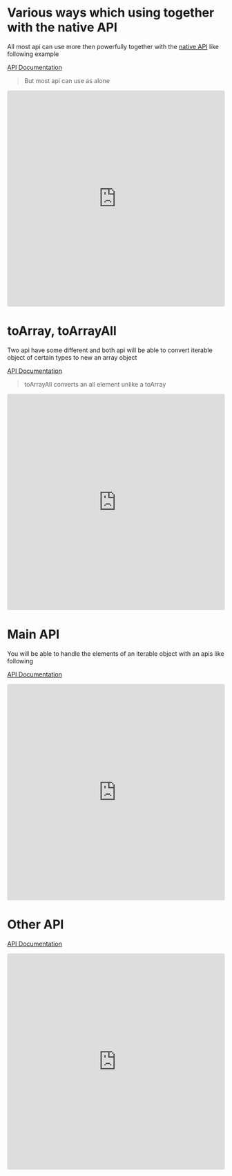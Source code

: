 # Various ways which using together with the native API

All most api can use more then powerfully together with the [native API](https://developer.mozilla.org/en-US/docs/Web/JavaScript/Reference/Global_Objects/Array) like following example

[API Documentation](http://mohwa.github.io/array-organizer/api)

> But most api can use as alone

<iframe src="https://codesandbox.io/embed/array-organizer-example1-luh2g?fontsize=14&hidenavigation=1&theme=dark&view=editor"
     style="width:100%; height:500px; border:0; border-radius: 4px; overflow:hidden;"
     title="array-organizer-example1"
     allow="accelerometer; ambient-light-sensor; camera; encrypted-media; geolocation; gyroscope; hid; microphone; midi; payment; usb; vr; xr-spatial-tracking"
     sandbox="allow-forms allow-modals allow-popups allow-presentation allow-same-origin allow-scripts"
   ></iframe>
  

# toArray, toArrayAll
 
Two api have some different and both api will be able to convert iterable object of certain types to new an array object

[API Documentation](http://mohwa.github.io/array-organizer/api)

> toArrayAll converts an all element unlike a toArray
 
<iframe src="https://codesandbox.io/embed/array-organizer-example-2-hzmw4?fontsize=14&hidenavigation=1&theme=dark&view=editor"
     style="width:100%; height:500px; border:0; border-radius: 4px; overflow:hidden;"
     title="array-organizer-example-2"
     allow="accelerometer; ambient-light-sensor; camera; encrypted-media; geolocation; gyroscope; hid; microphone; midi; payment; usb; vr; xr-spatial-tracking"
     sandbox="allow-forms allow-modals allow-popups allow-presentation allow-same-origin allow-scripts"
   ></iframe>

# Main API 

You will be able to handle the elements of an iterable object with an apis like following

[API Documentation](http://mohwa.github.io/array-organizer/api) 
 
<iframe src="https://codesandbox.io/embed/awesome-cdn-9xqdy?fontsize=14&hidenavigation=1&theme=dark&view=editor"
     style="width:100%; height:500px; border:0; border-radius: 4px; overflow:hidden;"
     title="array-organizer-example-3"
     allow="accelerometer; ambient-light-sensor; camera; encrypted-media; geolocation; gyroscope; hid; microphone; midi; payment; usb; vr; xr-spatial-tracking"
     sandbox="allow-forms allow-modals allow-popups allow-presentation allow-same-origin allow-scripts"
   ></iframe>
 

# Other API

[API Documentation](http://mohwa.github.io/array-organizer/api)
 
 <iframe src="https://codesandbox.io/embed/array-organizer-example-4-jn4pl?fontsize=14&hidenavigation=1&theme=dark&view=editor"
      style="width:100%; height:500px; border:0; border-radius: 4px; overflow:hidden;"
      title="array-organizer-example-4"
      allow="accelerometer; ambient-light-sensor; camera; encrypted-media; geolocation; gyroscope; hid; microphone; midi; payment; usb; vr; xr-spatial-tracking"
      sandbox="allow-forms allow-modals allow-popups allow-presentation allow-same-origin allow-scripts"
    ></iframe>
